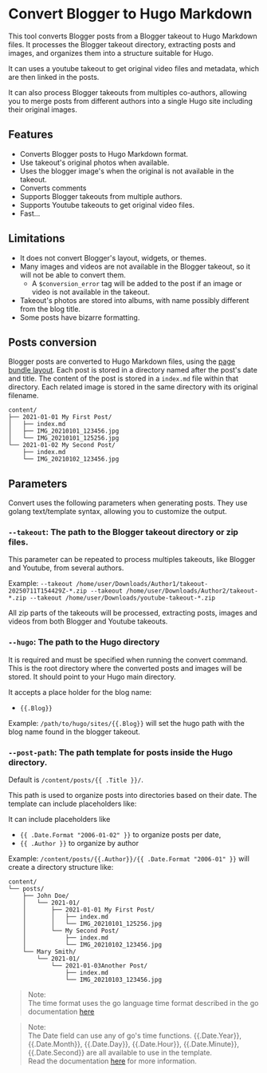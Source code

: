 # Convert Blogger to Hugo Markdown

This tool converts Blogger posts from a Blogger takeout to Hugo Markdown files. It processes the Blogger takeout directory, extracting posts and images, and organizes them into a structure suitable for Hugo.

It can uses a youtube takeout to get original video files and metadata, which are then linked in the posts.

It can also process Blogger takeouts from multiples co-authors, allowing you to merge posts from different authors into a single Hugo site including their original images.

## Features
- Converts Blogger posts to Hugo Markdown format.
- Use takeout's original photos when available.
- Uses the blogger image's when the original is not available in the takeout.
- Converts comments
- Supports Blogger takeouts from multiple authors.
- Supports Youtube takeouts to get original video files.
- Fast...


## Limitations
- It does not convert Blogger's layout, widgets, or themes.
- Many images and videos are not available in the Blogger takeout, so it will not be able to convert them. 
  - A `$conversion_error` tag will be added to the post if an image or video is not available in the takeout.
- Takeout's photos are stored into albums, with name possibly different from the blog title.
- Some posts have bizarre formatting.

## Posts conversion
Blogger posts are converted to Hugo Markdown files, using the [page bundle layout](https://gohugo.io/content-management/page-bundles/). Each post is stored in a directory named after the post's date and title. The content of the post is stored in a `index.md` file within that directory. Each related image is stored in the same directory with its original filename.

```
content/
├── 2021-01-01 My First Post/
│   ├── index.md
│   ├── IMG_20210101_123456.jpg
│   └── IMG_20210101_125256.jpg
└── 2021-01-02 My Second Post/
    ├── index.md
    └── IMG_20210102_123456.jpg
```

## Parameters

Convert uses the following parameters when generating posts. They use golang text/template syntax, allowing you to customize the output. 

### `--takeout`: The path to the Blogger takeout directory or zip files.

This parameter can be repeated to process multiples takeouts, like Blogger and Youtube, from several authors.

Example: `--takeout /home/user/Downloads/Author1/takeout-20250711T154429Z-*.zip --takeout /home/user/Downloads/Author2/takeout-*.zip --takeout /home/user/Downloads/youtube-takeout-*.zip`

All zip parts of the takeouts will be processed, extracting posts, images and videos from both Blogger and Youtube takeouts.

### `--hugo`: The path to the Hugo directory

It is required and must be specified when running the convert command. This is the root directory where the converted posts and images will be stored. It should point to your Hugo main directory.

It accepts a place holder for the blog name:
- `{{.Blog}}` 


Example: `/path/to/hugo/sites/{{.Blog}}` will set the hugo path with the blog name found in the blogger takeout.


### `--post-path`: The path template for posts inside the Hugo directory.

Default is `/content/posts/{{ .Title }}/`. 


This path is used to organize posts into directories based on their date. The template can include placeholders like:

 It can include placeholders like 
 - `{{ .Date.Format "2006-01-02" }}` to organize posts per date,
 - `{{ .Author }}` to organize by author

Example: `/content/posts/{{.Author}}/{{ .Date.Format "2006-01" }}` will create a directory structure like:  
```
content/
└── posts/
    ├── John Doe/
    │   └── 2021-01/
    │       ├── 2021-01-01 My First Post/
    │       │   ├── index.md
    │       │   └── IMG_20210101_125256.jpg
    │       └── My Second Post/
    │           ├── index.md
    │           └── IMG_20210102_123456.jpg
    └── Mary Smith/
        └── 2021-01/
            └── 2021-01-03Another Post/
                ├── index.md
                └── IMG_20210103_123456.jpg
```

> Note: <br>
> The time format uses the go language time format described in the go documentation [here](https://pkg.go.dev/time#pkg-constants) <br>

> Note: <br>
> The Date field can use any of go's time functions. 
> {{.Date.Year}}, {{.Date.Month}}, {{.Date.Day}}, {{.Date.Hour}}, {{.Date.Minute}}, {{.Date.Second}} are all available to use in the template.<br>
> Read the documentation [here](https://pkg.go.dev/time#Time) for more information.<br>



